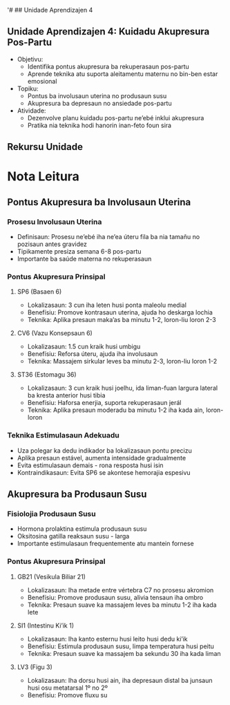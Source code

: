 '# ## Unidade Aprendizajen 4

## Unidade Aprendizajen 4: Kuidadu Akupresura Pos-Partu
- Objetivu:
  * Identifika pontus akupresura ba rekuperasaun pos-partu
  * Aprende teknika atu suporta aleitamentu maternu no bin-ben estar emosional
- Topiku:
  * Pontus ba involusaun uterina no produsaun susu
  * Akupresura ba depresaun no ansiedade pos-partu
- Atividade:
  * Dezenvolve planu kuidadu pos-partu ne’ebé inklui akupresura
  * Pratika nia teknika hodi hanorin inan-feto foun sira

## Rekursu Unidade

# Nota Leitura

## Pontus Akupresura ba Involusaun Uterina

### Prosesu Involusaun Uterina
- Definisaun: Prosesu ne’ebé iha ne’ea úteru fila ba nia tamañu no pozisaun antes gravidez
- Tipikamente presiza semana 6-8 pos-partu
- Importante ba saúde materna no rekuperasaun

### Pontus Akupresura Prinsipal
1. SP6 (Basaen 6)
   - Lokalizasaun: 3 cun iha leten husi ponta maleolu medial
   - Benefísiu: Promove kontrasaun uterina, ajuda ho deskarga lochia
   - Teknika: Aplika presaun maka’as ba minutu 1-2, loron-liu loron 2-3

2. CV6 (Vazu Konsepsaun 6)
   - Lokalizasaun: 1.5 cun kraik husi umbigu
   - Benefísiu: Reforsa úteru, ajuda iha involusaun
   - Teknika: Massajem sirkular leves ba minutu 2-3, loron-liu loron 1-2

3. ST36 (Estomagu 36)
   - Lokalizasaun: 3 cun kraik husi joelhu, ida liman-fuan largura lateral ba kresta anterior husi tibia
   - Benefísiu: Haforsa enerjia, suporta rekuperasaun jerál
   - Teknika: Aplika presaun moderadu ba minutu 1-2 iha kada ain, loron-loron

### Teknika Estimulasaun Adekuadu
- Uza polegar ka dedu indikador ba lokalizasaun pontu precizu
- Aplika presaun estável, aumenta intensidade gradualmente
- Evita estimulasaun demais - rona resposta husi isin
- Kontraindikasaun: Evita SP6 se akontese hemorajia espesivu

## Akupresura ba Produsaun Susu

### Fisiolojia Produsaun Susu
- Hormona prolaktina estimula produsaun susu
- Oksitosina gatilla reaksaun susu - larga
- Importante estimulasaun frequentemente atu mantein fornese

### Pontus Akupresura Prinsipal
1. GB21 (Vesikula Biliar 21)
   - Lokalizasaun: Iha metade entre vértebra C7 no prosesu akromion
   - Benefísiu: Promove produsaun susu, alivia tensaun iha ombro
   - Teknika: Presaun suave ka massajem leves ba minutu 1-2 iha kada lete

2. SI1 (Intestinu Ki’ik 1)
   - Lokalizasaun: Iha kanto esternu husi leito husi dedu ki’ik
   - Benefísiu: Estimula produsaun susu, limpa temperatura husi peitu
   - Teknika: Presaun suave ka massajem ba sekundu 30 iha kada liman

3. LV3 (Figu 3)
   - Lokalizasaun: Iha dorsu husi ain, iha depresaun distal ba junsaun husi osu metatarsal 1º no 2º
   - Benefísiu: Promove fluxu su